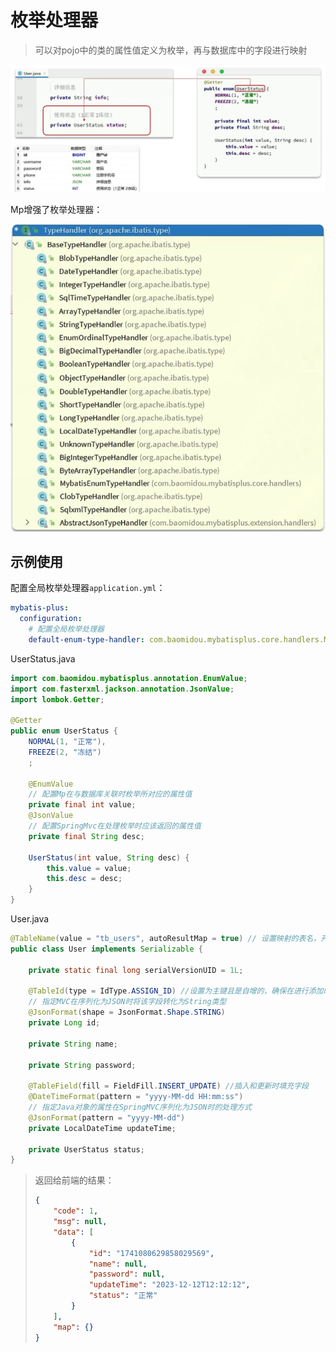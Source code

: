 # 枚举处理器

> 可以对pojo中的类的属性值定义为枚举，再与数据库中的字段进行映射

<img src="img/9.枚举处理器/image-20240115094148996.png" alt="image-20240115094148996" style="zoom:67%;" />

Mp增强了枚举处理器：

<img src="img/9.枚举处理器/image-20240115094303389.png" alt="image-20240115094303389" style="zoom:67%;" />

## 示例使用

配置全局枚举处理器`application.yml`：

```yaml
mybatis-plus:
  configuration:
    # 配置全局枚举处理器
    default-enum-type-handler: com.baomidou.mybatisplus.core.handlers.MybatisEnumTypeHandler
```

UserStatus.java

```java
import com.baomidou.mybatisplus.annotation.EnumValue;
import com.fasterxml.jackson.annotation.JsonValue;
import lombok.Getter;

@Getter
public enum UserStatus {
    NORMAL(1, "正常"),
    FREEZE(2, "冻结")
    ;

    @EnumValue
    // 配置Mp在与数据库关联时枚举所对应的属性值
    private final int value;
    @JsonValue
    // 配置SpringMvc在处理枚举时应该返回的属性值
    private final String desc;

    UserStatus(int value, String desc) {
        this.value = value;
        this.desc = desc;
    }
}
```

User.java

```java
@TableName(value = "tb_users", autoResultMap = true) // 设置映射的表名，开启自动创建结果映射
public class User implements Serializable {

    private static final long serialVersionUID = 1L;

    @TableId(type = IdType.ASSIGN_ID) //设置为主键且是自增的，确保在进行添加时不会出错
    // 指定MVC在序列化为JSON时将该字段转化为String类型
    @JsonFormat(shape = JsonFormat.Shape.STRING)
    private Long id;

    private String name;

    private String password;

    @TableField(fill = FieldFill.INSERT_UPDATE) //插入和更新时填充字段
    @DateTimeFormat(pattern = "yyyy-MM-dd HH:mm:ss")
    // 指定Java对象的属性在SpringMVC序列化为JSON时的处理方式
    @JsonFormat(pattern = "yyyy-MM-dd")
    private LocalDateTime updateTime;

    private UserStatus status;
}
```

> 返回给前端的结果：
>
> ```json
> {
>     "code": 1,
>     "msg": null,
>     "data": [
>         {
>             "id": "1741080629858029569",
>             "name": null,
>             "password": null,
>             "updateTime": "2023-12-12T12:12:12",
>             "status": "正常"
>         }
>     ],
>     "map": {}
> }
> ```
